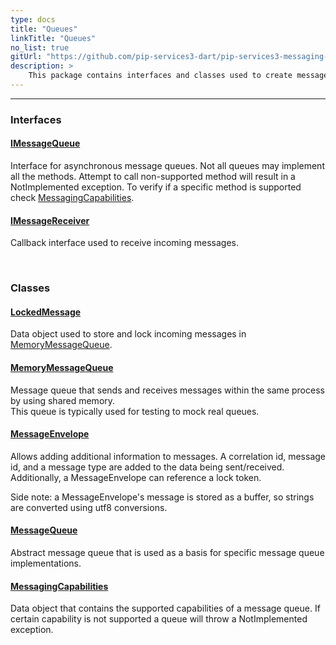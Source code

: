 ```yaml
---
type: docs
title: "Queues"
linkTitle: "Queues"
no_list: true
gitUrl: "https://github.com/pip-services3-dart/pip-services3-messaging-dart"
description: >
    This package contains interfaces and classes used to create message queues. Additionally, it contains classes used to create some specific types of message queues, such as cached and memory message queues.
---
```

---

<div class="module-body"> 

### Interfaces

#### [IMessageQueue](imessage_queue)
Interface for asynchronous message queues.
Not all queues may implement all the methods.
Attempt to call non-supported method will result in a NotImplemented exception.
To verify if a specific method is supported check [MessagingCapabilities](messaging_capabilities).

#### [IMessageReceiver](imessage_receiver)
Callback interface used to receive incoming messages.

<br>

### Classes

#### [LockedMessage](locked_message)
Data object used to store and lock incoming messages in [MemoryMessageQueue](memory_message_queue).

#### [MemoryMessageQueue](memory_message_queue)
Message queue that sends and receives messages within the same process by using shared memory.  
This queue is typically used for testing to mock real queues.

#### [MessageEnvelope](message_envelope)
Allows adding additional information to messages. A correlation id, message id, and a message type are added to the data being sent/received. Additionally, a MessageEnvelope can reference a lock token.     
    
Side note: a MessageEnvelope's message is stored as a buffer, so strings are converted using utf8 conversions.

#### [MessageQueue](message_queue)
Abstract message queue that is used as a basis for specific message queue implementations.

#### [MessagingCapabilities](messaging_capabilities)
Data object that contains the supported capabilities of a message queue. If certain capability is not supported a queue will 
throw a NotImplemented exception.

</div>
